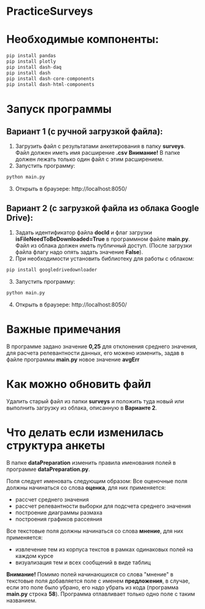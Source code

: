 # PracticeSurveys

# Необходимые компоненты:
```python 
pip install pandas
pip install plotly
pip install dash-daq
pip install dash
pip install dash-core-components
pip install dash-html-components
```

# Запуск программы
## Вариант 1 (с ручной загрузкой файла):
1. Загрузить файл с результатами анкетирования в папку **surveys**. Файл должен иметь имя расширение **.csv** **Внимание!** В  папке должен лежать только один файл с этим расширением.
2. Запустить программу:
```python 
python main.py
```
3. Открыть в браузере: http://localhost:8050/

## Вариант 2 (с загрузкой файла из облака Google Drive):
1. Задать идентификатор файла **docId** и флаг загрузки **isFileNeedToBeDownloaded=True** в программном файле **main.py**. Файл из облака должен иметь публичный доступ. (После загрузки файла флагу надо опять задать значение **False**).
2. При необходимости установить библиотеку для работы с облаком:
```python 
pip install googledrivedownloader
```
3. Запустить программу:
```python 
python main.py
```
4. Открыть в браузере: http://localhost:8050/

# Важные примечания
В программе задано значение **0,25** для отклонения среднего значения, для расчета релевантности данных, его можено изменить, задав в файле программы **main.py** новое значение **avgErr**

# Как можно обновить файл
Удалить старый файл из папки **surveys** и положить туда новый или выполнить загрузку из облака, описанную в **Варианте 2**.

# Что делать если изменилась структура анкеты
В папке **dataPreparation** изменить правила именования полей в программе **dataPreparation.py**.

Поля следует именовать следующим образом: 
Все оценочные поля должны начинаться со слова **оценка**, для них применяется:
* рассчет среднего значения
* рассчет релевантности выборки для подсчета среднего значения
* построение диаграммы размаха
* построения графиков рассеяния

Все текстовые поля должны начинаться со слова **мнение**, для них применяется:
* извлечение тем из корпуса текстов в рамках одинаковых полей на каждом курсе
* визуализация тем и всех сообщений в виде таблиц

**Внимание!** Помимо полей начинающихся со слова "мнение" в текстовые поля добавляется поле с именем **предложения**, в случае, если это поле было убрано, его надо убрать из кода (программа **main.py** строка **58**). Программа отлавливает только одно поле с таким названием.
